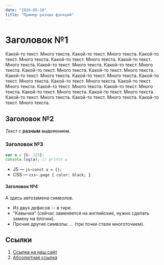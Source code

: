 ```yaml
---
date: "2020-05-18"
title: "Пример разных функций"
---
```


# Заголовок №1

Какой-то текст. Много текста. Какой-то текст. Много текста. Какой-то текст. Много текста. Какой-то текст. Много текста. Какой-то текст. Много текста. Какой-то текст. Много текста. Какой-то текст. Много текста. Какой-то текст. Много текста. Какой-то текст. Много текста. Какой-то текст. Много текста. Какой-то текст. Много текста. Какой-то текст. Много текста. Какой-то текст. Много текста. Какой-то текст. Много текста. Какой-то текст. Много текста. Какой-то текст. Много текста. Какой-то текст. Много текста. Какой-то текст. Много текста. Какой-то текст. Много текста. Какой-то текст. Много текста. Какой-то текст. Много текста.

## Заголовок №2

*Текст* с **разным** ~~выделением~~.

### Заголовок №3

```js
var a = {b: 123};
console.log(a); // prints a
```

* JS — `js~const a = {};`
* CSS — `css~.page { color: black; }`

#### Заголовок №4

А здесь автозамена символов.

* Из двух дефисов -- в тире.
* "Кавычки" (сейчас заменяется на английские, нужно сделать замену на ёлочки).
* Прочие другие символы: ... (три точки стали многоточием).

## Ссылки

1. [Ссылка на наш сайт](/)
2. [Абсолютная ссылка](https://www.gatsbyjs.org/packages/gatsby-remark-external-links)

